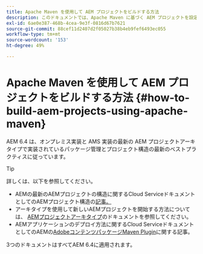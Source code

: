 ```yaml
---
title: Apache Maven を使用して AEM プロジェクトをビルドする方法
description: このドキュメントでは、Apache Maven に基づく AEM プロジェクトを設定する方法について説明します
exl-id: 6ae0e387-468b-4cea-9e3f-0816d67b7621
source-git-commit: 88cef11d2407d2f05027b38b4eb9fef6493ec055
workflow-type: tm+mt
source-wordcount: '153'
ht-degree: 49%

---
```


# Apache Maven を使用して AEM プロジェクトをビルドする方法 {#how-to-build-aem-projects-using-apache-maven}

AEM 6.4 は、オンプレミス実装と AMS 実装の最新の AEM プロジェクトアーキタイプで実装されているパッケージ管理とプロジェクト構造の最新のベストプラクティスに従っています。

>[!TIP]
>
>詳しくは、以下を参照してください。
>
>* AEMの最新のAEMプロジェクトの構造に関するCloud ServiceドキュメントとしてのAEMプロジェクト構造の[記事。](https://docs.adobe.com/content/help/ja-JP/experience-manager-cloud-service/implementing/developing/aem-project-content-package-structure.html)
>* アーキタイプを使用して新しいAEMプロジェクトを開始する方法については、 [AEMプロジェクトアーキタイプ](https://docs.adobe.com/content/help/ja-JP/experience-manager-core-components/using/developing/archetype/overview.html)のドキュメントを参照してください。
>* AEMアプリケーションのデプロイ方法に関するCloud ServiceドキュメントとしてのAEMの[AdobeコンテンツパッケージMaven Plugin](https://experienceleague.adobe.com/docs/experience-manager-cloud-service/implementing/developer-tools/maven-plugin.html?lang=en#developer-tools)に関する記事。

>
>
3つのドキュメントはすべてAEM 6.4に適用されます。
